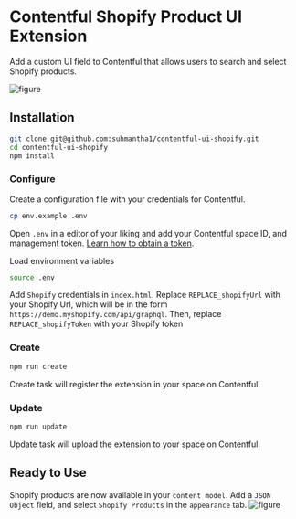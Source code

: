 # Contentful Shopify Product UI Extension
Add a custom UI field to Contentful that allows users to search and select Shopify products.

![figure](https://raw.githubusercontent.com/suhmantha1/contentful-ui-shopify/master/Shopify-Product-Demo.gif "Contentful Shopify Product UI Extension demo")


## Installation

```sh
git clone git@github.com:suhmantha1/contentful-ui-shopify.git
cd contentful-ui-shopify
npm install
```

### Configure

Create a configuration file with your credentials for Contentful.

```sh
cp env.example .env
```

Open `.env` in a editor of your liking and add your Contentful space ID, and management token. [Learn how to obtain a token](https://www.contentful.com/developers/docs/references/authentication/#getting-an-oauth-token).

Load environment variables

```sh
source .env
```

Add `Shopify` credentials in `index.html`. Replace `REPLACE_shopifyUrl` with your Shopify Url, which will be in the form `https://demo.myshopify.com/api/graphql`.
Then, replace `REPLACE_shopifyToken` with your Shopify token


### Create

```sh
npm run create
```

Create task will register the extension in your space on Contentful.

### Update

```sh
npm run update
```

Update task will upload the extension to your space on Contentful.

## Ready to Use
Shopify products are now available in your `content model`. Add a `JSON Object` field, and select `Shopify Products` in the `appearance` tab.
![figure](https://raw.githubusercontent.com/suhmantha1/contentful-ui-shopify/master/shopify-object.png "Contentful Shopify Product UI Extension json object")